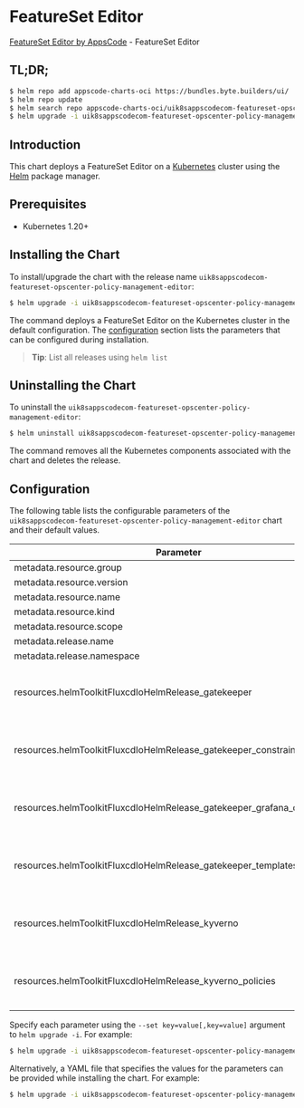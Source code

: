 # FeatureSet Editor

[FeatureSet Editor by AppsCode](https://appscode.com) - FeatureSet Editor

## TL;DR;

```bash
$ helm repo add appscode-charts-oci https://bundles.byte.builders/ui/
$ helm repo update
$ helm search repo appscode-charts-oci/uik8sappscodecom-featureset-opscenter-policy-management-editor --version=v0.12.0
$ helm upgrade -i uik8sappscodecom-featureset-opscenter-policy-management-editor appscode-charts-oci/uik8sappscodecom-featureset-opscenter-policy-management-editor -n default --create-namespace --version=v0.12.0
```

## Introduction

This chart deploys a FeatureSet Editor on a [Kubernetes](http://kubernetes.io) cluster using the [Helm](https://helm.sh) package manager.

## Prerequisites

- Kubernetes 1.20+

## Installing the Chart

To install/upgrade the chart with the release name `uik8sappscodecom-featureset-opscenter-policy-management-editor`:

```bash
$ helm upgrade -i uik8sappscodecom-featureset-opscenter-policy-management-editor appscode-charts-oci/uik8sappscodecom-featureset-opscenter-policy-management-editor -n default --create-namespace --version=v0.12.0
```

The command deploys a FeatureSet Editor on the Kubernetes cluster in the default configuration. The [configuration](#configuration) section lists the parameters that can be configured during installation.

> **Tip**: List all releases using `helm list`

## Uninstalling the Chart

To uninstall the `uik8sappscodecom-featureset-opscenter-policy-management-editor`:

```bash
$ helm uninstall uik8sappscodecom-featureset-opscenter-policy-management-editor -n default
```

The command removes all the Kubernetes components associated with the chart and deletes the release.

## Configuration

The following table lists the configurable parameters of the `uik8sappscodecom-featureset-opscenter-policy-management-editor` chart and their default values.

|                               Parameter                                | Description |                                                                                                                                                                                                                                                                                                                                                                 Default                                                                                                                                                                                                                                                                                                                                                                 |
|------------------------------------------------------------------------|-------------|-----------------------------------------------------------------------------------------------------------------------------------------------------------------------------------------------------------------------------------------------------------------------------------------------------------------------------------------------------------------------------------------------------------------------------------------------------------------------------------------------------------------------------------------------------------------------------------------------------------------------------------------------------------------------------------------------------------------------------------------|
| metadata.resource.group                                                |             | <code>ui.k8s.appscode.com</code>                                                                                                                                                                                                                                                                                                                                                                                                                                                                                                                                                                                                                                                                                                        |
| metadata.resource.version                                              |             | <code>v1alpha1</code>                                                                                                                                                                                                                                                                                                                                                                                                                                                                                                                                                                                                                                                                                                                   |
| metadata.resource.name                                                 |             | <code>featuresets</code>                                                                                                                                                                                                                                                                                                                                                                                                                                                                                                                                                                                                                                                                                                                |
| metadata.resource.kind                                                 |             | <code>FeatureSet</code>                                                                                                                                                                                                                                                                                                                                                                                                                                                                                                                                                                                                                                                                                                                 |
| metadata.resource.scope                                                |             | <code>Cluster</code>                                                                                                                                                                                                                                                                                                                                                                                                                                                                                                                                                                                                                                                                                                                    |
| metadata.release.name                                                  |             | <code>RELEASE-NAME</code>                                                                                                                                                                                                                                                                                                                                                                                                                                                                                                                                                                                                                                                                                                               |
| metadata.release.namespace                                             |             | <code>default</code>                                                                                                                                                                                                                                                                                                                                                                                                                                                                                                                                                                                                                                                                                                                    |
| resources.helmToolkitFluxcdIoHelmRelease_gatekeeper                    |             | <code>{"apiVersion":"helm.toolkit.fluxcd.io/v2","kind":"HelmRelease","metadata":{"labels":{"app.kubernetes.io/component":"gatekeeper"},"name":"gatekeeper","namespace":"kubeops"},"spec":{"chart":{"spec":{"chart":"gatekeeper","sourceRef":{"kind":"HelmRepository","name":"appscode-charts-oci","namespace":"kubeops"},"version":"3.13.3"}},"install":{"crds":"CreateReplace","createNamespace":true,"remediation":{"retries":-1}},"interval":"5m","releaseName":"gatekeeper","storageNamespace":"gatekeeper-system","targetNamespace":"gatekeeper-system","timeout":"30m","upgrade":{"crds":"CreateReplace","remediation":{"retries":-1}},"values":{"constraintViolationsLimit":100}}}</code>                                        |
| resources.helmToolkitFluxcdIoHelmRelease_gatekeeper_constraints        |             | <code>{"apiVersion":"helm.toolkit.fluxcd.io/v2","kind":"HelmRelease","metadata":{"labels":{"app.kubernetes.io/component":"gatekeeper-constraints"},"name":"gatekeeper-constraints","namespace":"kubeops"},"spec":{"chart":{"spec":{"chart":"gatekeeper-library","sourceRef":{"kind":"HelmRepository","name":"appscode-charts-oci","namespace":"kubeops"},"version":"v2023.10.1"}},"install":{"crds":"CreateReplace","createNamespace":true,"remediation":{"retries":-1}},"interval":"5m","releaseName":"gatekeeper-constraints","storageNamespace":"gatekeeper-system","targetNamespace":"gatekeeper-system","timeout":"30m","upgrade":{"crds":"CreateReplace","remediation":{"retries":-1}},"values":{"enable":"constraints"}}}</code> |
| resources.helmToolkitFluxcdIoHelmRelease_gatekeeper_grafana_dashboards |             | <code>{"apiVersion":"helm.toolkit.fluxcd.io/v2","kind":"HelmRelease","metadata":{"labels":{"app.kubernetes.io/component":"gatekeeper-grafana-dashboards"},"name":"gatekeeper-grafana-dashboards","namespace":"kubeops"},"spec":{"chart":{"spec":{"chart":"gatekeeper-grafana-dashboards","sourceRef":{"kind":"HelmRepository","name":"appscode-charts-oci","namespace":"kubeops"},"version":"v2023.10.1"}},"install":{"crds":"CreateReplace","createNamespace":true,"remediation":{"retries":-1}},"interval":"5m","releaseName":"gatekeeper-grafana-dashboards","storageNamespace":"gatekeeper-system","targetNamespace":"gatekeeper-system","timeout":"30m","upgrade":{"crds":"CreateReplace","remediation":{"retries":-1}}}}</code>   |
| resources.helmToolkitFluxcdIoHelmRelease_gatekeeper_templates          |             | <code>{"apiVersion":"helm.toolkit.fluxcd.io/v2","kind":"HelmRelease","metadata":{"labels":{"app.kubernetes.io/component":"gatekeeper-templates"},"name":"gatekeeper-templates","namespace":"kubeops"},"spec":{"chart":{"spec":{"chart":"gatekeeper-library","sourceRef":{"kind":"HelmRepository","name":"appscode-charts-oci","namespace":"kubeops"},"version":"v2023.10.1"}},"install":{"crds":"CreateReplace","createNamespace":true,"remediation":{"retries":-1}},"interval":"5m","releaseName":"gatekeeper-templates","storageNamespace":"gatekeeper-system","targetNamespace":"gatekeeper-system","timeout":"30m","upgrade":{"crds":"CreateReplace","remediation":{"retries":-1}},"values":{"enable":"templates"}}}</code>         |
| resources.helmToolkitFluxcdIoHelmRelease_kyverno                       |             | <code>{"apiVersion":"helm.toolkit.fluxcd.io/v2","kind":"HelmRelease","metadata":{"labels":{"app.kubernetes.io/component":"kyverno"},"name":"kyverno","namespace":"kubeops"},"spec":{"chart":{"spec":{"chart":"kyverno","sourceRef":{"kind":"HelmRepository","name":"appscode-charts-oci","namespace":"kubeops"},"version":"3.2.6"}},"install":{"crds":"CreateReplace","createNamespace":true,"remediation":{"retries":-1}},"interval":"5m","releaseName":"kyverno","storageNamespace":"kyverno","targetNamespace":"kyverno","timeout":"30m","upgrade":{"crds":"CreateReplace","remediation":{"retries":-1}}}}</code>                                                                                                                    |
| resources.helmToolkitFluxcdIoHelmRelease_kyverno_policies              |             | <code>{"apiVersion":"helm.toolkit.fluxcd.io/v2","kind":"HelmRelease","metadata":{"labels":{"app.kubernetes.io/component":"kyverno-policies"},"name":"kyverno-policies","namespace":"kubeops"},"spec":{"chart":{"spec":{"chart":"kyverno-policies","sourceRef":{"kind":"HelmRepository","name":"appscode-charts-oci","namespace":"kubeops"},"version":"3.2.5"}},"install":{"crds":"CreateReplace","createNamespace":true,"remediation":{"retries":-1}},"interval":"5m","releaseName":"kyverno-policies","storageNamespace":"falco","targetNamespace":"falco","timeout":"30m","upgrade":{"crds":"CreateReplace","remediation":{"retries":-1}}}}</code>                                                                                    |


Specify each parameter using the `--set key=value[,key=value]` argument to `helm upgrade -i`. For example:

```bash
$ helm upgrade -i uik8sappscodecom-featureset-opscenter-policy-management-editor appscode-charts-oci/uik8sappscodecom-featureset-opscenter-policy-management-editor -n default --create-namespace --version=v0.12.0 --set metadata.resource.group=ui.k8s.appscode.com
```

Alternatively, a YAML file that specifies the values for the parameters can be provided while
installing the chart. For example:

```bash
$ helm upgrade -i uik8sappscodecom-featureset-opscenter-policy-management-editor appscode-charts-oci/uik8sappscodecom-featureset-opscenter-policy-management-editor -n default --create-namespace --version=v0.12.0 --values values.yaml
```
